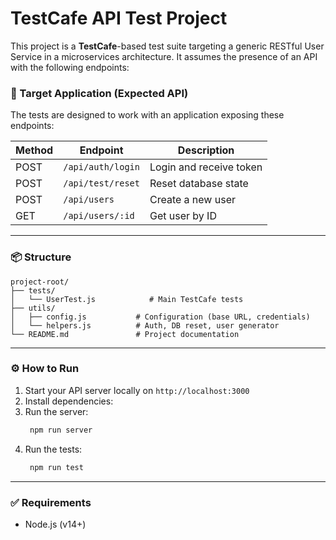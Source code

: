 # TestCafe API Test Project

This project is a **TestCafe**-based test suite targeting a generic RESTful User Service in a microservices architecture. It assumes the presence of an API with the following endpoints:

### 🎯 Target Application (Expected API)

The tests are designed to work with an application exposing these endpoints:

| Method | Endpoint               | Description             |
|--------|------------------------|-------------------------|
| POST   | `/api/auth/login`     | Login and receive token |
| POST   | `/api/test/reset`     | Reset database state    |
| POST   | `/api/users`          | Create a new user       |
| GET    | `/api/users/:id`      | Get user by ID          |


---

### 📦 Structure

```
project-root/
├── tests/
│   └── UserTest.js            # Main TestCafe tests
├── utils/
│   ├── config.js           # Configuration (base URL, credentials)
│   └── helpers.js          # Auth, DB reset, user generator
└── README.md               # Project documentation
```

---

### ⚙️ How to Run

1. Start your API server locally on `http://localhost:3000`
2. Install dependencies:
3. Run the server:
   ```bash
    npm run server
   ```
4. Run the tests:
   ```bash
    npm run test
   ```

---

### ✅ Requirements

- Node.js (v14+)
